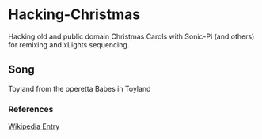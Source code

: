 
# Hacking-Christmas

Hacking old and public domain Christmas Carols with Sonic-Pi (and others) for remixing and xLights sequencing.

## Song

Toyland from the operetta Babes in Toyland

### References
[Wikipedia Entry](https://en.wikipedia.org/wiki/Babes_in_Toyland_(operetta))
